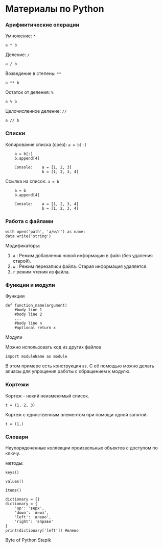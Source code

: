 # Материалы по Python

### Арифмитические операции

Умножение: `*`

`a * b`

Деление: `/`

`a / b`

Возведение в степень: `**`

`a ** b`

Остаток от деления: `%`

`a % b`

Целочисленное деление: `//`

`a // b`

### Списки

Копирование списка (срез): `a = b[:]`

``` b = [1, 2, 3]
    a = b[:]
    b.append[4]

    Console:    a = [1, 2, 3]
                b = [1, 2, 3, 4]
```

Ссылка на список: `a = b`

``` b = [1, 2, 3]
    a = b
    b.append[4]

    Console:    a = [1, 2, 3, 4]
                b = [1, 2, 3, 4]
```
### Работа с файлами
```
with open('path', 'a/w/r') as name:
data write('string')
```
Модификаторы:

1. `а` : Режим добавления новой информации в файл (без удаления старой).
2. `w` : Режим перезаписи файла. Старая информация удаляется.
3. `r` режим чтения из файла.

### Функции и модули

Функции
```
def function_name(argument)
    #body line 1
    #body line 2
    ...
    #body line n
    #optional return x
```

Модули

Можно использовать код из других файлов
```
import moduleName as module
```
В этом примере есть конструкция `as`. С её помощью можно делать алиасы для упрощения работы с обращением к модулю.

### Кортежи
Кортеж - некий неизменямый список.
```
t = (1, 2, 3)
```
Кортеж с единственным элементом при помощи одной запятой.
```
t = (1,)
```
### Словари
Неупорядоченные коллекции произвольных объектов с доступом по ключу.

методы:

`keys()`

`values()`

`items()`

```
dictionary = {}
dictionary = {
    'up': 'верх',
    'down': 'вниз',
    'left': 'влево',
    'right': 'вправо'
}
print(dictionary['left']) #влево
```

Byte of Python
Stepik
